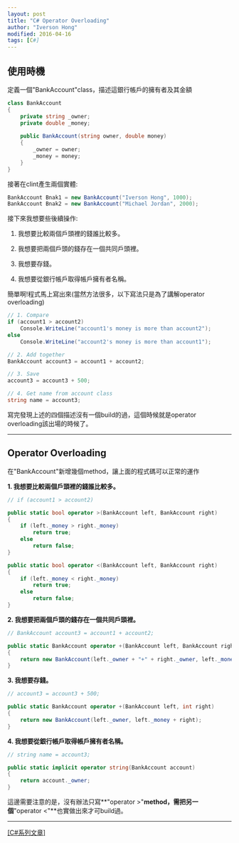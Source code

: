 ```yaml
---
layout: post
title: "C# Operator Overloading"
author: "Iverson Hong"
modified: 2016-04-16
tags: [C#]
---
```

## 使用時機 ##

定義一個"BankAccount"class，描述這銀行帳戶的擁有者及其金額

~~~csharp
class BankAccount
{
    private string _owner;
    private double _money;
	
    public BankAccount(string owner, double money)
    {
        _owner = owner;
        _money = money;
    }
}
~~~

接著在clint產生兩個實體:

~~~csharp
BankAccount Bnak1 = new BankAccount("Iverson Hong", 1000);
BankAccount Bnak2 = new BankAccount("Michael Jordan", 2000);
~~~

接下來我想要些後續操作:

1. 我想要比較兩個戶頭裡的錢誰比較多。

2. 我想要把兩個戶頭的錢存在一個共同戶頭裡。
 
3. 我想要存錢。

4. 我想要從銀行帳戶取得帳戶擁有者名稱。

簡單啊!程式馬上寫出來(當然方法很多，以下寫法只是為了講解operator overloading)

~~~csharp
// 1. Compare
if (account1 > account2)
    Console.WriteLine("account1's money is more than account2"); 
else
    Console.WriteLine("account2's money is more than account1"); 

// 2. Add together
BankAccount account3 = account1 + account2;

// 3. Save
account3 = account3 + 500;

// 4. Get name from account class 
string name = account3;
~~~

寫完發現上述的四個描述沒有一個build的過，這個時候就是operator overloading該出場的時候了。

----------

## Operator Overloading ##

在"BankAccount"新增幾個method，讓上面的程式碼可以正常的運作

**1. 我想要比較兩個戶頭裡的錢誰比較多。**

~~~csharp
// if (account1 > account2)

public static bool operator >(BankAccount left, BankAccount right)
{
    if (left._money > right._money)
        return true;
    else
        return false;
}

public static bool operator <(BankAccount left, BankAccount right)
{
    if (left._money < right._money)
        return true;
    else
        return false;
}
~~~

**2. 我想要把兩個戶頭的錢存在一個共同戶頭裡。**

~~~csharp
// BankAccount account3 = account1 + account2;

public static BankAccount operator +(BankAccount left, BankAccount right)
{
    return new BankAccount(left._owner + "+" + right._owner, left._money + right._money);
}
~~~

**3. 我想要存錢。**

~~~csharp
// account3 = account3 + 500;

public static BankAccount operator +(BankAccount left, int right)
{
    return new BankAccount(left._owner, left._money + right);
}
~~~

**4. 我想要從銀行帳戶取得帳戶擁有者名稱。**

~~~csharp
// string name = account3;

public static implicit operator string(BankAccount account)
{
    return account._owner;
}
~~~

這邊需要注意的是，沒有辦法只寫**"operator >"**method，需把另一個**"operator <"**也實做出來才可build過。

----------

[[C#系列文章]](http://yu-qiao-hong.github.io/tags/#C#)